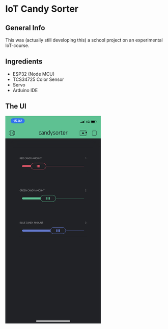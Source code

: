 # IoT Candy Sorter
## General Info
This was (actually still developing this) a school project on an experimental IoT-course.
## Ingredients
- ESP32 (Node MCU)
- TCS34725 Color Sensor
- Servo
- Arduino IDE

## The UI
![CS-UI](https://github.com/harrinupponen/iot-candysorter/blob/master/img/cs-ui2.png "CS-UI")

